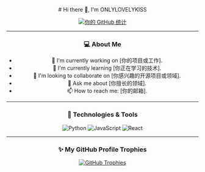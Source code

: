 <div align="center">
# Hi there 👋, I'm ONLYLOVELYKISS

[![你的 GitHub 统计](https://github-readme-stats.vercel.app/api?username=ONLYLOVELYKISS&show_icons=true&theme=dracula)](https://github.com/anuraghazra/github-readme-stats)

---

### 💻 About Me

- 🔭 I'm currently working on [你的项目或工作].
- 🌱 I'm currently learning [你正在学习的技术].
- 👯 I'm looking to collaborate on [你感兴趣的开源项目或领域].
- 💬 Ask me about [你擅长的领域].
- 📫 How to reach me: [你的邮箱].

---

### 🔧 Technologies & Tools

![Python](https://img.shields.io/badge/-Python-3776AB?style=flat&logo=python&logoColor=white)
![JavaScript](https://img.shields.io/badge/-JavaScript-F7DF1E?style=flat&logo=javascript&logoColor=black)
![React](https://img.shields.io/badge/-React-61DAFB?style=flat&logo=react&logoColor=black)

---

### ✨ My GitHub Profile Trophies

[![GitHub Trophies](https://github-profile-trophy.vercel.app/?username=ONLYLOVELYKISS&theme=dracula)](https://github.com/ryo-ma/github-profile-trophy)
</div>
